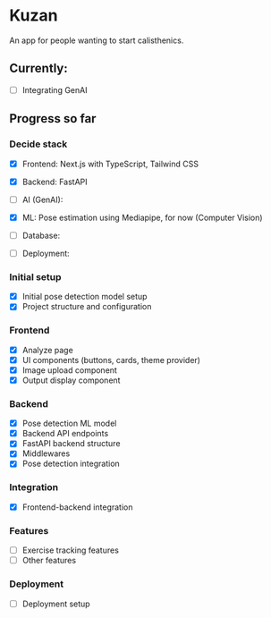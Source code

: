 # Kuzan
An app for people wanting to start calisthenics.

## Currently:
- [ ] Integrating GenAI

## Progress so far

### Decide stack 
- [X] Frontend: Next.js with TypeScript, Tailwind CSS
- [X] Backend: FastAPI
- [ ] AI (GenAI): 
- [X] ML: Pose estimation using Mediapipe, for now (Computer Vision)
- [ ] Database: 
- [ ] Deployment: 


### Initial setup

- [x] Initial pose detection model setup
- [x] Project structure and configuration

### Frontend
- [X] Analyze page
- [x] UI components (buttons, cards, theme provider)
- [X] Image upload component
- [X] Output display component

### Backend
- [x] Pose detection ML model
- [X] Backend API endpoints
- [x] FastAPI backend structure
- [X] Middlewares
- [X] Pose detection integration

### Integration
- [X] Frontend-backend integration

### Features 
- [ ] Exercise tracking features
- [ ] Other features

### Deployment
- [ ] Deployment setup